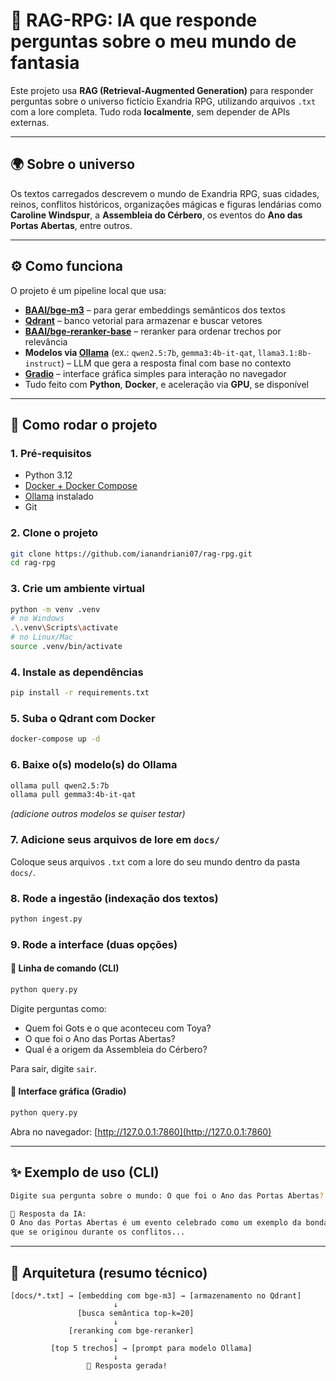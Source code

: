 # 🧠 RAG-RPG: IA que responde perguntas sobre o meu mundo de fantasia

Este projeto usa **RAG (Retrieval-Augmented Generation)** para responder perguntas sobre o universo fictício Exandria RPG, utilizando arquivos `.txt` com a lore completa. Tudo roda **localmente**, sem depender de APIs externas.

---

## 🌍 Sobre o universo

Os textos carregados descrevem o mundo de Exandria RPG, suas cidades, reinos, conflitos históricos, organizações mágicas e figuras lendárias como **Caroline Windspur**, a **Assembleia do Cérbero**, os eventos do **Ano das Portas Abertas**, entre outros.

---

## ⚙️ Como funciona

O projeto é um pipeline local que usa:

- **[BAAI/bge-m3](https://huggingface.co/BAAI/bge-m3)** – para gerar embeddings semânticos dos textos  
- **[Qdrant](https://qdrant.tech/)** – banco vetorial para armazenar e buscar vetores  
- **[BAAI/bge-reranker-base](https://huggingface.co/BAAI/bge-reranker-base)** – reranker para ordenar trechos por relevância  
- **Modelos via [Ollama](https://ollama.com)** (ex.: `qwen2.5:7b`, `gemma3:4b-it-qat`, `llama3.1:8b-instruct`) – LLM que gera a resposta final com base no contexto  
- **[Gradio](https://www.gradio.app/)** – interface gráfica simples para interação no navegador  
- Tudo feito com **Python**, **Docker**, e aceleração via **GPU**, se disponível  

---

## 🚀 Como rodar o projeto

### 1. Pré-requisitos

- Python 3.12  
- [Docker + Docker Compose](https://docs.docker.com/get-docker/)  
- [Ollama](https://ollama.com) instalado  
- Git  

### 2. Clone o projeto

```bash
git clone https://github.com/ianandriani07/rag-rpg.git
cd rag-rpg
```

### 3. Crie um ambiente virtual

```bash
python -m venv .venv
# no Windows
.\.venv\Scripts\activate
# no Linux/Mac
source .venv/bin/activate
```

### 4. Instale as dependências

```bash
pip install -r requirements.txt
```

### 5. Suba o Qdrant com Docker

```bash
docker-compose up -d
```

### 6. Baixe o(s) modelo(s) do Ollama

```bash
ollama pull qwen2.5:7b
ollama pull gemma3:4b-it-qat
```

*(adicione outros modelos se quiser testar)*

### 7. Adicione seus arquivos de lore em `docs/`

Coloque seus arquivos `.txt` com a lore do seu mundo dentro da pasta `docs/`.

### 8. Rode a ingestão (indexação dos textos)

```bash
python ingest.py
```

### 9. Rode a interface (duas opções)

#### 🔹 Linha de comando (CLI)
```bash
python query.py
```

Digite perguntas como:

- Quem foi Gots e o que aconteceu com Toya?  
- O que foi o Ano das Portas Abertas?  
- Qual é a origem da Assembleia do Cérbero?  

Para sair, digite `sair`.

#### 🔹 Interface gráfica (Gradio)
```bash
python query.py
```

Abra no navegador: [http://127.0.0.1:7860](http://127.0.0.1:7860)

---

## ✨ Exemplo de uso (CLI)

```bash
Digite sua pergunta sobre o mundo: O que foi o Ano das Portas Abertas?

🧠 Resposta da IA:
O Ano das Portas Abertas é um evento celebrado como um exemplo da bondade e união entre os humanoides,
que se originou durante os conflitos...
```

---

## 🧩 Arquitetura (resumo técnico)

```
[docs/*.txt] → [embedding com bge-m3] → [armazenamento no Qdrant]
                       ↓
               [busca semântica top-k=20]
                       ↓
             [reranking com bge-reranker]
                       ↓
         [top 5 trechos] → [prompt para modelo Ollama]
                       ↓
                 🧠 Resposta gerada!
```
